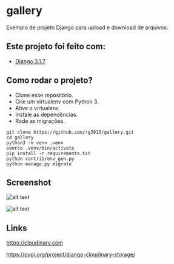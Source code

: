 # gallery

Exemplo de projeto Django para upload e download de arquivos.

## Este projeto foi feito com:

* [Django 3.1.7](https://www.djangoproject.com/)

## Como rodar o projeto?

* Clone esse repositório.
* Crie um virtualenv com Python 3.
* Ative o virtualenv.
* Instale as dependências.
* Rode as migrações.

```
git clone https://github.com/rg3915/gallery.git
cd gallery
python3 -m venv .venv
source .venv/bin/activate
pip install -r requirements.txt
python contrib/env_gen.py
python manage.py migrate
```

## Screenshot

![alt text](gallery_index.png)

![alt text](gallery_.png)

## Links

https://cloudinary.com

https://pypi.org/project/django-cloudinary-storage/

